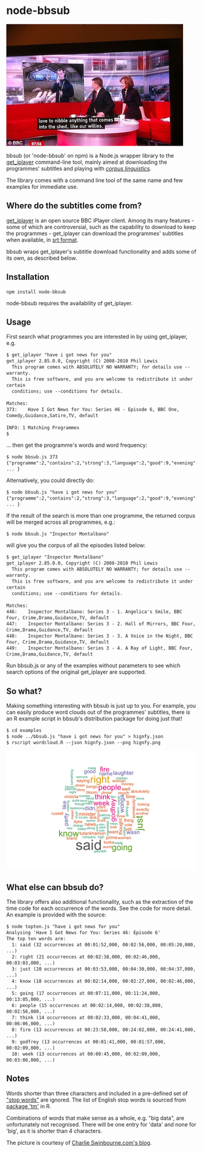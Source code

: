 # node-bbsub

![love to nibble anything that comes into the shed, like our willies.](loveToNibble.jpg)

bbsub (or 'node-bbsub' on npm) is a Node.js wrapper library to the [get_iplayer](http://www.infradead.org/get_iplayer/html/get_iplayer.html) command-line tool, mainly aimed at downloading the programmes' subtitles and playing with [_corpus linguistics_](http://en.wikipedia.org/wiki/Corpus_linguistics).

The library comes with a command line tool of the same name and few examples for immediate use. 

## Where do the subtitles come from?

[get_iplayer](http://www.infradead.org/get_iplayer/html/get_iplayer.html) is an open source BBC iPlayer client. Among its many features - some of which are controversial, such as the capability to download to keep the programmes - get_iplayer can download the programmes' subtitles when available, in [srt format](http://en.wikipedia.org/wiki/.srt#SubRip_text_file_format).

bbsub wraps get_iplayer's subtitle download functionality and adds some of its own, as described below. 

## Installation

	npm install node-bbsub

node-bbsub requires the availability of get_iplayer.

## Usage

First search what programmes you are interested in by using get_iplayer, e.g.

	$ get_iplayer "have i got news for you"
	get_iplayer 2.85.0.0, Copyright (C) 2008-2010 Phil Lewis
	  This program comes with ABSOLUTELY NO WARRANTY; for details use --warranty.
	  This is free software, and you are welcome to redistribute it under certain
	  conditions; use --conditions for details.

	Matches:
	373:	Have I Got News for You: Series 46 - Episode 6, BBC One, Comedy,Guidance,Satire,TV, default

	INFO: 1 Matching Programmes
	$ 

... then get the programme's words and word frequency:

	$ node bbsub.js 373
	{"programme":2,"contains":2,"strong":3,"language":2,"good":9,"evening":1,"welcome":3,"news":8,"alexander":2,"armstrong":1, ... }

Alternatively, you could directly do:

	$ node bbsub.js "have i got news for you"
	{"programme":2,"contains":2,"strong":3,"language":2,"good":9,"evening":1,"welcome":3,"news":8,"alexander":2,"armstrong":1, ... }

If the result of the search is more than one programme, the returned corpus will be merged across all programmes, e.g.: 

	$ node bbsub.js "Inspector Montalbano" 

will give you the corpus of all the episodes listed below:

	$ get_iplayer "Inspector Montalbano"
	get_iplayer 2.85.0.0, Copyright (C) 2008-2010 Phil Lewis
	  This program comes with ABSOLUTELY NO WARRANTY; for details use --warranty.
	  This is free software, and you are welcome to redistribute it under certain
	  conditions; use --conditions for details.

	Matches:
	446:	Inspector Montalbano: Series 3 - 1. Angelica's Smile, BBC Four, Crime,Drama,Guidance,TV, default
	447:	Inspector Montalbano: Series 3 - 2. Hall of Mirrors, BBC Four, Crime,Drama,Guidance,TV, default
	448:	Inspector Montalbano: Series 3 - 3. A Voice in the Night, BBC Four, Crime,Drama,Guidance,TV, default
	449:	Inspector Montalbano: Series 3 - 4. A Ray of Light, BBC Four, Crime,Drama,Guidance,TV, default

Run bbsub.js or any of the examples without parameters to see which search options of the original get_iplayer are supported.

## So what?

Making something interesting with bbsub is just up to you. For example, you can easily produce word clouds out of the programmes' subtitles, there is an R example script in bbsub's distribution package for doing just that!

	$ cd examples
	$ node ../bbsub.js "have i got news for you" > hignfy.json
	$ rscript wordcloud.R --json hignfy.json --png hignfy.png

![Have I Got News For You word cloud](examples/hignfy.png)

## What else can bbsub do?

The library offers also additional functionality, such as the extraction of the time code for each occurrence of the words. See the code for more detail. An example is provided with the source:

	$ node topten.js "have i got news for you"
	Analysing 'Have I Got News for You: Series 46: Episode 6'
	The top ten words are:
	  1: said (32 occurrences at 00:01:52,000, 00:02:56,000, 00:05:20,000, ...)
	  2: right (21 occurrences at 00:02:38,000, 00:02:46,000, 00:03:03,000, ...)
	  3: just (20 occurrences at 00:03:53,000, 00:04:30,000, 00:04:37,000, ...)
	  4: know (18 occurrences at 00:02:14,000, 00:02:27,000, 00:02:46,000, ...)
	  5: going (17 occurrences at 00:07:11,000, 00:11:24,000, 00:13:05,000, ...)
	  6: people (15 occurrences at 00:02:14,000, 00:02:38,000, 00:02:56,000, ...)
	  7: think (14 occurrences at 00:02:33,000, 00:04:41,000, 00:06:06,000, ...)
	  8: fire (13 occurrences at 00:23:58,000, 00:24:02,000, 00:24:41,000, ...)
	  9: godfrey (13 occurrences at 00:01:41,000, 00:01:57,000, 00:02:09,000, ...)
	  10: week (13 occurrences at 00:00:45,000, 00:02:09,000, 00:03:08,000, ...)

## Notes
Words shorter than three characters and included in a pre-defined set of ["stop words"](http://en.wikipedia.org/wiki/Stop_words) are ignored. The list of English stop words is sourced from [package 'tm'](http://cran.r-project.org/web/packages/tm/index.html) in R. 

Combinations of words that make sense as a whole, e.g. "big data", are unfortunately not recognised. There will be one entry for 'data' and none for 'big', as it is shorter than 4 characters.

The picture is courtesy of [Charlie Swinbourne.com's blog](http://charlieswinbourne.com/2011/10/18/attacking-the-bbc-on-live-subtitles-doesnt-do-deaf-people-any-favours/).